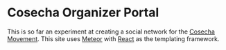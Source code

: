 # Cosecha Organizer Portal

This is so far an experiment at creating a social network for the [Cosecha Movement](http://movimientocosecha.com/). This site uses [Meteor](https://www.meteor.com/) with [React](https://facebook.github.io/react/) as the templating framework.
